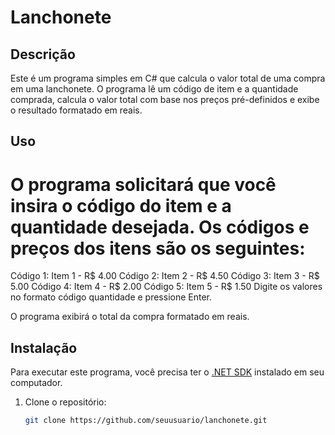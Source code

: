 # Lanchonete

## Descrição

Este é um programa simples em C# que calcula o valor total de uma compra em uma lanchonete. O programa lê um código de item e a quantidade comprada, calcula o valor total com base nos preços pré-definidos e exibe o resultado formatado em reais.

## Uso
# O programa solicitará que você insira o código do item e a quantidade desejada. Os códigos e preços dos itens são os seguintes:

Código 1: Item 1 - R$ 4.00
Código 2: Item 2 - R$ 4.50
Código 3: Item 3 - R$ 5.00
Código 4: Item 4 - R$ 2.00
Código 5: Item 5 - R$ 1.50
Digite os valores no formato código quantidade e pressione Enter.

O programa exibirá o total da compra formatado em reais.

## Instalação

Para executar este programa, você precisa ter o [.NET SDK](https://dotnet.microsoft.com/download) instalado em seu computador.

1. Clone o repositório:
   ```bash
   git clone https://github.com/seuusuario/lanchonete.git
